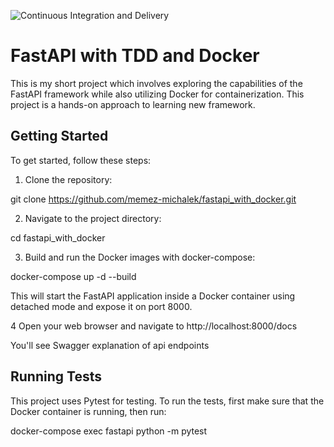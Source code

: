 ![Continuous Integration and Delivery](https://github.com/memez-michalek/fastapi_with_docker/workflows/Continuous%20Integration%20and%20Delivery/badge.svg?branch=main)
# FastAPI with TDD and Docker

This is my short project which involves exploring the capabilities of the FastAPI framework while also utilizing Docker for containerization. This project is a hands-on approach to learning new framework.

## Getting Started

To get started, follow these steps:

1. Clone the repository:

git clone https://github.com/memez-michalek/fastapi_with_docker.git

2. Navigate to the project directory:

cd fastapi_with_docker

3. Build and run the Docker images with docker-compose:

docker-compose up -d --build

This will start the FastAPI application inside a Docker container using detached mode and expose it on port 8000.

4 Open your web browser and navigate to http://localhost:8000/docs

You'll see Swagger explanation of api endpoints


## Running Tests

This project uses Pytest for testing. To run the tests, first make sure that the Docker container is running, then run:

docker-compose exec fastapi python -m pytest


